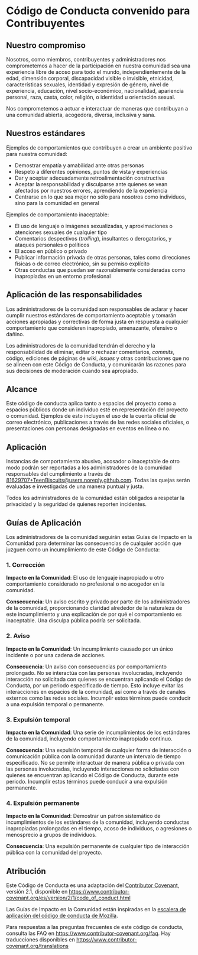 <!--
SPDX-FileCopyrightText: 2021 Ethical Source

SPDX-License-Identifier: CC-BY-4.0
-->

# Código de Conducta convenido para Contribuyentes

## Nuestro compromiso

Nosotros, como miembros, contribuyentes y administradores nos comprometemos a hacer de la participación en nuestra
comunidad sea una experiencia libre de acoso para todo el mundo, independientemente de la edad, dimensión corporal,
discapacidad visible o invisible, etnicidad, características sexuales, identidad y expresión de género, nivel de
experiencia, educación, nivel socio-económico, nacionalidad, apariencia personal, raza, casta, color, religión, o
identidad u orientación sexual.

Nos comprometemos a actuar e interactuar de maneras que contribuyan a una comunidad abierta, acogedora, diversa,
inclusiva y sana.

## Nuestros estándares

Ejemplos de comportamientos que contribuyen a crear un ambiente positivo para nuestra comunidad:

* Demostrar empatía y amabilidad ante otras personas
* Respeto a diferentes opiniones, puntos de vista y experiencias
* Dar y aceptar adecuadamente retroalimentación constructiva
* Aceptar la responsabilidad y disculparse ante quienes se vean afectados por nuestros errores, aprendiendo de la
  experiencia
* Centrarse en lo que sea mejor no sólo para nosotros como individuos, sino para la comunidad en general

Ejemplos de comportamiento inaceptable:

* El uso de lenguaje o imágenes sexualizadas, y aproximaciones o
  atenciones sexuales de cualquier tipo
* Comentarios despectivos (_trolling_), insultantes o derogatorios, y ataques personales o políticos
* El acoso en público o privado
* Publicar información privada de otras personas, tales como direcciones físicas o de correo
  electrónico, sin su permiso explícito
* Otras conductas que puedan ser razonablemente consideradas como inapropiadas en un
  entorno profesional

## Aplicación de las responsabilidades

Los administradores de la comunidad son responsables de aclarar y hacer cumplir nuestros estándares de comportamiento
aceptable y tomarán acciones apropiadas y correctivas de forma justa en respuesta a cualquier comportamiento que
consideren inapropiado, amenazante, ofensivo o dañino.

Los administradores de la comunidad tendrán el derecho y la responsabilidad de eliminar, editar o rechazar comentarios,
_commits_, código, ediciones de páginas de wiki, _issues_ y otras contribuciones que no se alineen con este Código de
Conducta, y comunicarán las razones para sus decisiones de moderación cuando sea apropiado.

## Alcance

Este código de conducta aplica tanto a espacios del proyecto como a espacios públicos donde un individuo esté en
representación del proyecto o comunidad. Ejemplos de esto incluyen el uso de la cuenta oficial de correo electrónico,
publicaciones a través de las redes sociales oficiales, o presentaciones con personas designadas en eventos en línea o
no.

## Aplicación

Instancias de comportamiento abusivo, acosador o inaceptable de otro modo podrán ser reportadas a los administradores de
la comunidad responsables del cumplimiento a través de 81629707+TeenBiscuits@users.noreply.github.com. Todas las quejas
serán evaluadas e investigadas de una manera puntual y justa.

Todos los administradores de la comunidad están obligados a respetar la privacidad y la seguridad de quienes reporten
incidentes.

## Guías de Aplicación

Los administradores de la comunidad seguirán estas Guías de Impacto en la Comunidad para determinar las consecuencias de
cualquier acción que juzguen como un incumplimiento de este Código de Conducta:

### 1. Corrección

**Impacto en la Comunidad**: El uso de lenguaje inapropiado u otro comportamiento considerado no profesional o no
acogedor en la comunidad.

**Consecuencia**: Un aviso escrito y privado por parte de los administradores de la comunidad, proporcionando claridad
alrededor de la naturaleza de este incumplimiento y una explicación de por qué el comportamiento es inaceptable. Una
disculpa pública podría ser solicitada.

### 2. Aviso

**Impacto en la Comunidad**: Un incumplimiento causado por un único incidente o por una cadena de acciones.

**Consecuencia**: Un aviso con consecuencias por comportamiento prolongado. No se interactúa con las personas
involucradas, incluyendo interacción no solicitada con quienes se encuentran aplicando el Código de Conducta, por un
periodo especificado de tiempo. Esto incluye evitar las interacciones en espacios de la comunidad, así como a través de
canales externos como las redes sociales. Incumplir estos términos puede conducir a una expulsión temporal o permanente.

### 3. Expulsión temporal

**Impacto en la Comunidad**: Una serie de incumplimientos de los estándares de la comunidad, incluyendo comportamiento
inapropiado continuo.

**Consecuencia**: Una expulsión temporal de cualquier forma de interacción o comunicación pública con la comunidad
durante un intervalo de tiempo especificado. No se permite interactuar de manera pública o privada con las personas
involucradas, incluyendo interacciones no solicitadas con quienes se encuentran aplicando el Código de Conducta, durante
este periodo. Incumplir estos términos puede conducir a una expulsión permanente.

### 4. Expulsión permanente

**Impacto en la Comunidad**: Demostrar un patrón sistemático de incumplimientos de los estándares de la comunidad,
incluyendo conductas inapropiadas prolongadas en el tiempo, acoso de individuos, o agresiones o menosprecio a grupos de
individuos.

**Consecuencia**: Una expulsión permanente de cualquier tipo de interacción pública con la comunidad del proyecto.

## Atribución

Este Código de Conducta es una adaptación del [Contributor Covenant][homepage], versión 2.1,
disponible en https://www.contributor-covenant.org/es/version/2/1/code_of_conduct.html

Las Guías de Impacto en la Comunidad están inspiradas en
la [escalera de aplicación del código de conducta de Mozilla](https://github.com/mozilla/diversity).

[homepage]: https://www.contributor-covenant.org

Para respuestas a las preguntas frecuentes de este código de conducta, consulta las FAQ en
https://www.contributor-covenant.org/faq. Hay traducciones disponibles
en https://www.contributor-covenant.org/translations

